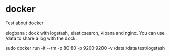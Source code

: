 docker
======

Test about docker

elogbana : dock with logstash, elasticsearch, kibana and nginx.
You can use /data to share a log with the dock.

sudo docker run -it --rm -p 80:80 -p 9200:9200 -v /data:/data test/logstash
